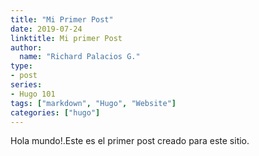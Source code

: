 ```yaml
---
title: "Mi Primer Post"
date: 2019-07-24
linktitle: Mi primer Post
author:
  name: "Richard Palacios G."
type:
- post
series:
- Hugo 101
tags: ["markdown", "Hugo", "Website"]
categories: ["hugo"]
---
```


Hola mundo!.Este es el primer post creado para este sitio. 
